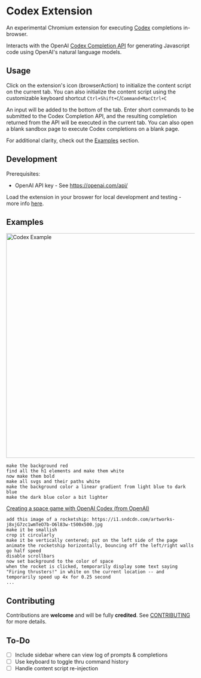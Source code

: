 # Codex Extension

An experimental Chromium extension for executing [Codex](https://openai.com/blog/openai-codex/) completions in-browser. 

Interacts with the OpenAI [Codex Completion API](https://beta.openai.com/docs/api-reference/completions) for generating Javascript code using OpenAI's natural language models.

## Usage

Click on the extension's icon (browserAction) to initialize the content script on the current tab. You can also initialize the content script using the customizable keyboard shortcut `Ctrl+Shift+C`/`Command+MacCtrl+C`

An input will be added to the bottom of the tab. Enter short commands to be submitted to the Codex Completion API, and the resulting completion returned from the API will be executed in the current tab. You can also open a blank sandbox page to execute Codex completions on a blank page.

For additional clarity, check out the [Examples](#examples) section.

## Development 

Prerequisites:
- OpenAI API key - See https://openai.com/api/

Load the extension in your broswer for local development and testing - more info [here](https://developer.chrome.com/docs/extensions/mv3/getstarted/).

## Examples

<img src="./exclude/codex-example.gif" alt="Codex Example" width="600">

```text
make the background red
find all the h1 elements and make them white
now make them bold
make all svgs and their paths white
make the background color a linear gradient from light blue to dark blue
make the dark blue color a bit lighter
```

[Creating a space game with OpenAI Codex (from OpenAI)](https://player.vimeo.com/video/583550498)

```text
add this image of a rocketship: https://i1.sndcdn.com/artworks-j8xjG7zc1wmTeO7b-O6l83w-t500x500.jpg
make it be smallish
crop it circularly
make it be vertically centered; put on the left side of the page
animate the rocketship horizontally, bouncing off the left/right walls
go half speed
disable scrollbars
now set background to the color of space
when the rocket is clicked, temporarily display some text saying "Firing thrusters!" in white on the current location -- and temporarily speed up 4x for 0.25 second
...
```

## Contributing

Contributions are **welcome** and will be fully **credited**. See [CONTRIBUTING](CONTRIBUTING.md) for more details.

## To-Do

- [ ] Include sidebar where can view log of prompts & completions
- [ ] Use keyboard to toggle thru command history
- [ ] Handle content script re-injection
